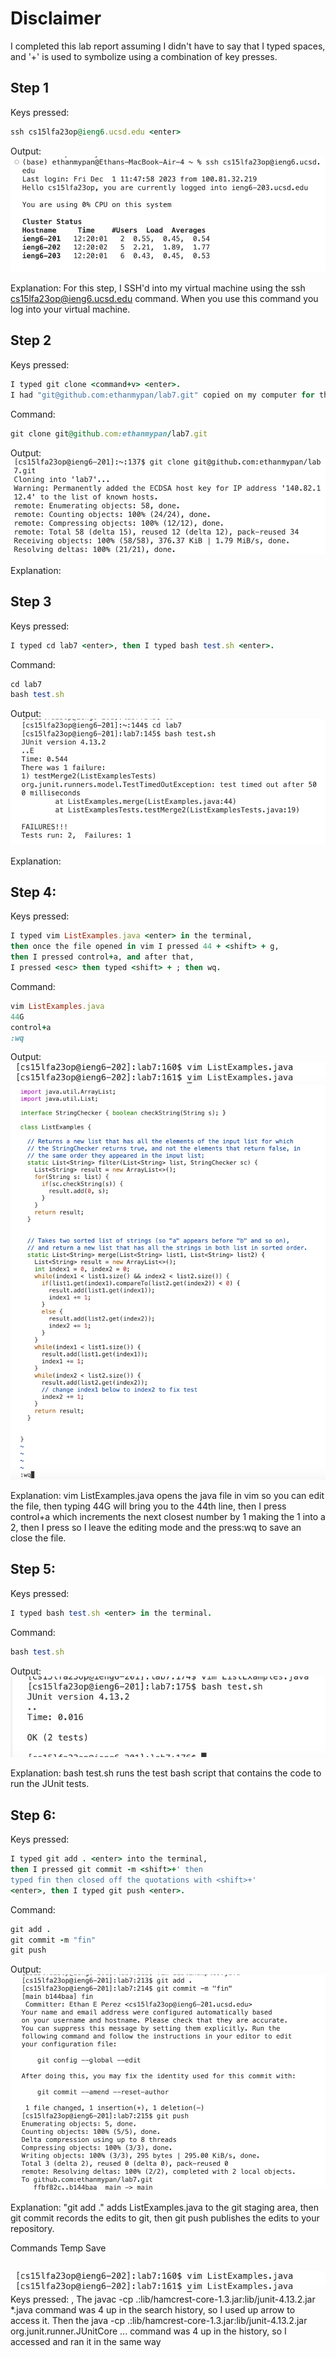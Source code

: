 # Disclaimer 
I completed this lab report assuming I didn't have to say that I typed spaces, and '+' is used to symbolize using a combination of key presses.
## Step 1
Keys pressed:
```ruby
ssh cs15lfa23op@ieng6.ucsd.edu <enter>
```
Output:
![Image](lab4Part1ss.png)

Explanation:
For this step, I SSH'd into my virtual machine using the ssh cs15lfa23op@ieng6.ucsd.edu command.
When you use this command you log into your virtual machine.

## Step 2

Keys pressed:
```ruby
I typed git clone <command+v> <enter>.
I had "git@github.com:ethanmypan/lab7.git" copied on my computer for this command.
```
Command: 
```ruby
git clone git@github.com:ethanmypan/lab7.git
```
Output:
![Image](lab4Part2SS.png)

Explanation:

## Step 3

Keys pressed:
```ruby
I typed cd lab7 <enter>, then I typed bash test.sh <enter>. 
```
Command:
```ruby
cd lab7
bash test.sh
```
Output:
![Image](lab4Part3SS.png)

Explanation:

## Step 4: 

Keys pressed:
```ruby
I typed vim ListExamples.java <enter> in the terminal,
then once the file opened in vim I pressed 44 + <shift> + g,
then I pressed control+a, and after that,
I pressed <esc> then typed <shift> + ; then wq.
```
Command:
```ruby
vim ListExamples.java
44G
control+a
:wq
```

Output:
![Image](vimListEx.png)
![Image](editVimListExamplesCode.png)

Explanation:
vim ListExamples.java opens the java file in vim so you can edit the file, then typing 44G will bring you to the 44th line, then I press control+a which increments the next closest number by 1 making the 1 into a 2, then I press <esc> so I leave the editing mode and the press:wq to save an close the file.


## Step 5:

Keys pressed:
```ruby
I typed bash test.sh <enter> in the terminal.
```

Command:
```ruby
bash test.sh
```

Output:
![Image](listExamplesPassing.png)

Explanation:
bash test.sh runs the test bash script that contains the code to run the JUnit tests.

## Step 6:

Keys pressed:
```ruby
I typed git add . <enter> into the terminal,
then I pressed git commit -m <shift>+' then
typed fin then closed off the quotations with <shift>+'
<enter>, then I typed git push <enter>.
```

Command:
```ruby
git add .
git commit -m "fin"
git push
```

Output:
![Image](gitaddcommitpush.png)

Explanation: 
"git add ." adds ListExamples.java to the git staging area, then git commit records the edits to git, then git push publishes the edits to your repository.


Commands Temp Save 

```ruby

```
![Image](vimListEx.png)
Keys pressed: <up><up><up><up><enter>, <up><up><up><up><enter> The javac -cp .:lib/hamcrest-core-1.3.jar:lib/junit-4.13.2.jar *.java command was 4 up in the search history, so I used up arrow to access it. Then the java -cp .:lib/hamcrest-core-1.3.jar:lib/junit-4.13.2.jar org.junit.runner.JUnitCore ... command was 4 up in the history, so I accessed and ran it in the same way
